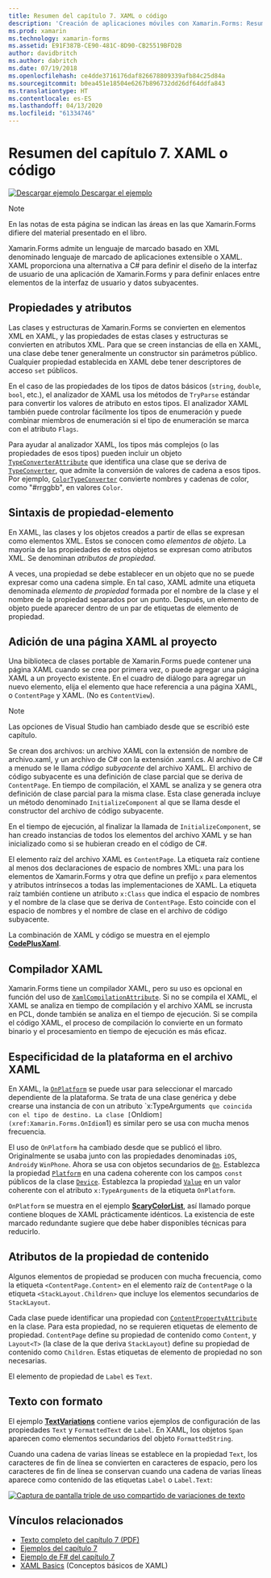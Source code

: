 ```yaml
---
title: Resumen del capítulo 7. XAML o código
description: 'Creación de aplicaciones móviles con Xamarin.Forms: Resumen del capítulo 7. XAML o código'
ms.prod: xamarin
ms.technology: xamarin-forms
ms.assetid: E91F387B-CE90-481C-8D90-CB25519BFD2B
author: davidbritch
ms.author: dabritch
ms.date: 07/19/2018
ms.openlocfilehash: ce4dde3716176daf826678809339afb84c25d84a
ms.sourcegitcommit: b0ea451e18504e6267b896732dd26df64ddfa843
ms.translationtype: HT
ms.contentlocale: es-ES
ms.lasthandoff: 04/13/2020
ms.locfileid: "61334746"
---
```

# <a name="summary-of-chapter-7-xaml-vs-code"></a>Resumen del capítulo 7. XAML o código

[![Descargar ejemplo](~/media/shared/download.png) Descargar el ejemplo](https://github.com/xamarin/xamarin-forms-book-samples/tree/master/Chapter07)

> [!NOTE]
> En las notas de esta página se indican las áreas en las que Xamarin.Forms difiere del material presentado en el libro.

Xamarin.Forms admite un lenguaje de marcado basado en XML denominado lenguaje de marcado de aplicaciones extensible o XAML. XAML proporciona una alternativa a C# para definir el diseño de la interfaz de usuario de una aplicación de Xamarin.Forms y para definir enlaces entre elementos de la interfaz de usuario y datos subyacentes.

## <a name="properties-and-attributes"></a>Propiedades y atributos

Las clases y estructuras de Xamarin.Forms se convierten en elementos XML en XAML, y las propiedades de estas clases y estructuras se convierten en atributos XML. Para que se creen instancias de ella en XAML, una clase debe tener generalmente un constructor sin parámetros público. Cualquier propiedad establecida en XAML debe tener descriptores de acceso `set` públicos.

En el caso de las propiedades de los tipos de datos básicos (`string`, `double`, `bool`, etc.), el analizador de XAML usa los métodos de `TryParse` estándar para convertir los valores de atributo en estos tipos. El analizador XAML también puede controlar fácilmente los tipos de enumeración y puede combinar miembros de enumeración si el tipo de enumeración se marca con el atributo `Flags`.

Para ayudar al analizador XAML, los tipos más complejos (o las propiedades de esos tipos) pueden incluir un objeto [`TypeConverterAttribute`](xref:Xamarin.Forms.TypeConverterAttribute) que identifica una clase que se deriva de [`TypeConverter`](xref:Xamarin.Forms.TypeConverter), que admite la conversión de valores de cadena a esos tipos. Por ejemplo, [`ColorTypeConverter`](xref:Xamarin.Forms.ColorTypeConverter) convierte nombres y cadenas de color, como "#rrggbb", en valores `Color`.

## <a name="property-element-syntax"></a>Sintaxis de propiedad-elemento

En XAML, las clases y los objetos creados a partir de ellas se expresan como elementos XML. Estos se conocen como *elementos de objeto*. La mayoría de las propiedades de estos objetos se expresan como atributos XML. Se denominan *atributos de propiedad*.

A veces, una propiedad se debe establecer en un objeto que no se puede expresar como una cadena simple. En tal caso, XAML admite una etiqueta denominada *elemento de propiedad* formada por el nombre de la clase y el nombre de la propiedad separados por un punto. Después, un elemento de objeto puede aparecer dentro de un par de etiquetas de elemento de propiedad.

## <a name="adding-a-xaml-page-to-your-project"></a>Adición de una página XAML al proyecto

Una biblioteca de clases portable de Xamarin.Forms puede contener una página XAML cuando se crea por primera vez, o puede agregar una página XAML a un proyecto existente. En el cuadro de diálogo para agregar un nuevo elemento, elija el elemento que hace referencia a una página XAML, o `ContentPage` y XAML. (No es `ContentView`).

> [!NOTE]
> Las opciones de Visual Studio han cambiado desde que se escribió este capítulo.

Se crean dos archivos: un archivo XAML con la extensión de nombre de archivo.xaml, y un archivo de C# con la extensión .xaml.cs. Al archivo de C# a menudo se le llama *código subyacente* del archivo XAML. El archivo de código subyacente es una definición de clase parcial que se deriva de `ContentPage`. En tiempo de compilación, el XAML se analiza y se genera otra definición de clase parcial para la misma clase. Esta clase generada incluye un método denominado `InitializeComponent` al que se llama desde el constructor del archivo de código subyacente.

En el tiempo de ejecución, al finalizar la llamada de `InitializeComponent`, se han creado instancias de todos los elementos del archivo XAML y se han inicializado como si se hubieran creado en el código de C#.

El elemento raíz del archivo XAML es `ContentPage`. La etiqueta raíz contiene al menos dos declaraciones de espacio de nombres XML: una para los elementos de Xamarin.Forms y otra que define un prefijo `x` para elementos y atributos intrínsecos a todas las implementaciones de XAML. La etiqueta raíz también contiene un atributo `x:Class` que indica el espacio de nombres y el nombre de la clase que se deriva de `ContentPage`. Esto coincide con el espacio de nombres y el nombre de clase en el archivo de código subyacente.

La combinación de XAML y código se muestra en el ejemplo [**CodePlusXaml**](https://github.com/xamarin/xamarin-forms-book-samples/tree/master/Chapter07).

## <a name="the-xaml-compiler"></a>Compilador XAML

Xamarin.Forms tiene un compilador XAML, pero su uso es opcional en función del uso de [`XamlCompilationAttribute`](xref:Xamarin.Forms.Xaml.XamlCompilationAttribute). Si no se compila el XAML, el XAML se analiza en tiempo de compilación y el archivo XAML se incrusta en PCL, donde también se analiza en el tiempo de ejecución. Si se compila el código XAML, el proceso de compilación lo convierte en un formato binario y el procesamiento en tiempo de ejecución es más eficaz.

## <a name="platform-specificity-in-the-xaml-file"></a>Especificidad de la plataforma en el archivo XAML

En XAML, la [`OnPlatform`](xref:Xamarin.Forms.OnPlatform`1) se puede usar para seleccionar el marcado dependiente de la plataforma. Se trata de una clase genérica y debe crearse una instancia de con un atributo `x:TypeArguments` que coincida con el tipo de destino. La clase [`OnIdiom`](xref:Xamarin.Forms.OnIdiom`1) es similar pero se usa con mucha menos frecuencia.

El uso de `OnPlatform` ha cambiado desde que se publicó el libro. Originalmente se usaba junto con las propiedades denominadas `iOS`, `Android`y `WinPhone`. Ahora se usa con objetos secundarios de [`On`](xref:Xamarin.Forms.On). Establezca la propiedad [`Platform`](xref:Xamarin.Forms.On.Platform) en una cadena coherente con los campos `const` públicos de la clase [`Device`](xref:Xamarin.Forms.Device). Establezca la propiedad [`Value`](xref:Xamarin.Forms.On.Value) en un valor coherente con el atributo `x:TypeArguments` de la etiqueta `OnPlatform`.

`OnPlatform` se muestra en el ejemplo [**ScaryColorList**](https://github.com/xamarin/xamarin-forms-book-samples/tree/master/Chapter07/ScaryColorList), así llamado porque contiene bloques de XAML prácticamente idénticos. La existencia de este marcado redundante sugiere que debe haber disponibles técnicas para reducirlo.

## <a name="the-content-property-attributes"></a>Atributos de la propiedad de contenido

Algunos elementos de propiedad se producen con mucha frecuencia, como la etiqueta `<ContentPage.Content>` en el elemento raíz de `ContentPage` o la etiqueta `<StackLayout.Children>` que incluye los elementos secundarios de `StackLayout`.

Cada clase puede identificar una propiedad con [`ContentPropertyAttribute`](xref:Xamarin.Forms.ContentPropertyAttribute) en la clase. Para esta propiedad, no se requieren etiquetas de elemento de propiedad. `ContentPage` define su propiedad de contenido como `Content`, y `Layout<T>` (la clase de la que deriva `StackLayout`) define su propiedad de contenido como `Children`. Estas etiquetas de elemento de propiedad no son necesarias.

El elemento de propiedad de `Label` es `Text`.

## <a name="formatted-text"></a>Texto con formato

El ejemplo [**TextVariations**](https://github.com/xamarin/xamarin-forms-book-samples/tree/master/Chapter07/TextVariations) contiene varios ejemplos de configuración de las propiedades `Text` y `FormattedText` de `Label`. En XAML, los objetos `Span` aparecen como elementos secundarios del objeto `FormattedString`.

 Cuando una cadena de varias líneas se establece en la propiedad `Text`, los caracteres de fin de línea se convierten en caracteres de espacio, pero los caracteres de fin de línea se conservan cuando una cadena de varias líneas aparece como contenido de las etiquetas `Label` o `Label.Text`:

 [![Captura de pantalla triple de uso compartido de variaciones de texto](images/ch07fg03-small.png "Variaciones de texto con formato")](images/ch07fg03-large.png#lightbox "Variaciones de texto con formato")

## <a name="related-links"></a>Vínculos relacionados

- [Texto completo del capítulo 7 (PDF)](https://download.xamarin.com/developer/xamarin-forms-book/XamarinFormsBook-Ch07-Apr2016.pdf)
- [Ejemplos del capítulo 7](https://github.com/xamarin/xamarin-forms-book-samples/tree/master/Chapter07)
- [Ejemplo de F# del capítulo 7](https://github.com/xamarin/xamarin-forms-book-samples/tree/master/Chapter07/FS/CodePlusXaml)
- [XAML Basics](~/xamarin-forms/xaml/xaml-basics/index.md) (Conceptos básicos de XAML)
